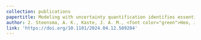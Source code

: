 ```yaml
---
collection: publications
papertitle: Modeling with uncertainty quantification identifies essential features of a non-canonical algal carbon-concentrating mechanism
author: 2. Steensma, A. K., Kaste, J. A. M., <font color="green">Heo, J.</font>, Orr , D., <b>Sung, C.-L.</b>, Shachar-Hill, Y., and Walker, B. J. (2024+)
link: 'https://doi.org/10.1101/2024.04.12.589284'
---
```

